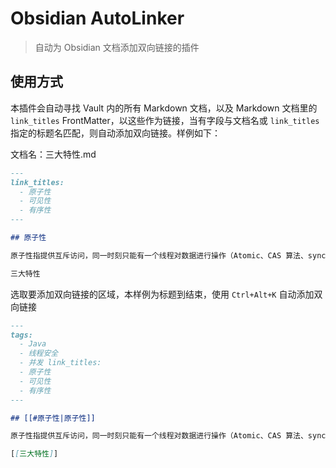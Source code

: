 # Obsidian AutoLinker

> 自动为 Obsidian 文档添加双向链接的插件

## 使用方式

本插件会自动寻找 Vault 内的所有 Markdown 文档，以及 Markdown 文档里的 `link_titles`
FrontMatter，以这些作为链接，当有字段与文档名或 `link_titles` 指定的标题名匹配，则自动添加双向链接。样例如下：

文档名：三大特性.md

```markdown
---
link_titles:
  - 原子性
  - 可见性
  - 有序性
---

## 原子性

原子性指提供互斥访问，同一时刻只能有一个线程对数据进行操作（Atomic、CAS 算法、synchronized、Lock）。

三大特性
```

选取要添加双向链接的区域，本样例为标题到结束，使用 `Ctrl+Alt+K` 自动添加双向链接

```markdown
---
tags:
  - Java
  - 线程安全
  - 并发 link_titles:
  - 原子性
  - 可见性
  - 有序性
---

## [[#原子性|原子性]]

原子性指提供互斥访问，同一时刻只能有一个线程对数据进行操作（Atomic、CAS 算法、synchronized、Lock）。

[[三大特性]]
```
